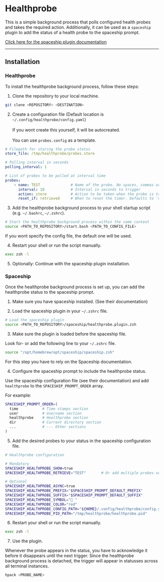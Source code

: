 # Healthprobe

This is a simple background process that polls configured health probes and takes the required action.
Additionally, it can be used as a `spaceship` plugin to add the status of a health probe to the spaceship prompt.

[Click here for the spaceship plugin documentation](https://github.com/spaceship-prompt/spaceship-prompt)

---

## Installation


### Healthprobe

To install the healthprobe background process, follow these steps:


1. Clone the repository to your local machine. 

```bash
git clone <REPOSITORY> <DESTINATION>
```

2. Create a configuration file (Default location is `~/.config/healthprobe/config.yaml`)<br></br>If you wont create this yourself, it will be autocreated.<br></br>You can use `probes.config` as a template.

```yaml
# Filepath for storing the probe status
store_file: /tmp/healthprobe/probes.store

# Polling interval in seconds
polling_interval: 1

# List of probes to be polled at interval time
probes:
    - name: TEST              # Name of the probe. No spaces, commas or semicolons allowed
      interval: 10            # Interval in seconds to trigger
      action: store           # Action to be taken when the probe is triggered. Current options: store, none
      reset_if: retrieved     # When to reset the timer. Defaults to 'continuously'. Current options: continuously, retrieved
```

3. Add the healthprobe background process to your shell startup script (e.g. `~/.bashrc`, `~/.zshrc`).

```bash
# Start the healthprobe background process within the same context
source <PATH_TO_REPOSITORY>/start.bash <PATH_TO_CONFIG_FILE>
```

If you wont specify the config file, the default one will be used.

4. Restart your shell or run the script manually.

```bash
exec zsh -l
```

5. Optionally: Continue with the spaceship plugin installation.


### Spaceship

Once the healthprobe background process is set up, you can add the healthprobe status to the spaceship prompt.

1. Make sure you have spaceship installed. (See their documentation)

2. Load the spaceship plugin in your `~/.zshrc` file.

```bash
# Load the spaceship plugin
source <PATH_TO_REPOSITORY>/spaceship/healthprobe.plugin.zsh
```

3. Make sure the plugin is loaded before the spaceship file.

Look for- or add the following line to your `~/.zshrc` file.

```bash
source "/opt/homebrew/opt/spaceship/spaceship.zsh"
```

For this step you have to rely on the Spaceship documentation.

4. Configure the spaceship prompt to include the healthprobe status.

Use the spaceship configuration file (see their documentation) and add `healthprobe` to the `SPACESHIP_PROMPT_ORDER` array.

For example:

```bash
SPACESHIP_PROMPT_ORDER=(
  time           # Time stamps section
  user           # Username section
  healthprobe    # Healthprobe section
  dir            # Current directory section
  ...            # --- Other sections
)
```

5. Add the desired probes to your status in the spaceship configuration file.

```bash
# Healthprobe configuration

# Mandatory
SPACESHIP_HEALTHPROBE_SHOW=true             
SPACESHIP_HEALTHPROBE_RETRIEVE="TEST"       # Or add multiple probes separated by a comma

# Optional
SPACESHIP_HEALTHPROBE_ASYNC=true
SPACESHIP_HEALTHPROBE_PREFIX="$SPACESHIP_PROMPT_DEFAULT_PREFIX"
SPACESHIP_HEALTHPROBE_SUFFIX="$SPACESHIP_PROMPT_DEFAULT_SUFFIX"
SPACESHIP_HEALTHPROBE_SYMBOL="🔴 "
SPACESHIP_HEALTHPROBE_COLOR="red"
SPACESHIP_HEALTHPROBE_CONFIG_PATH="${HOME}/.config/healthprobe/config.yaml"
SPACESHIP_HEALTHPROBE_PID_PATH="/tmp/healthprobe/healthprobe.pid"
```

6. Restart your shell or run the script manually.

```bash
exec zsh -l
```

7. Use the plugin.

Whenever the probe appears in the status, you have to acknowledge it before it disappears until the next trigger.
Since the healthprobe background process is detached, the trigger will appear in statusses across all terminal instances.

```bash
hpack <PROBE_NAME>
```
